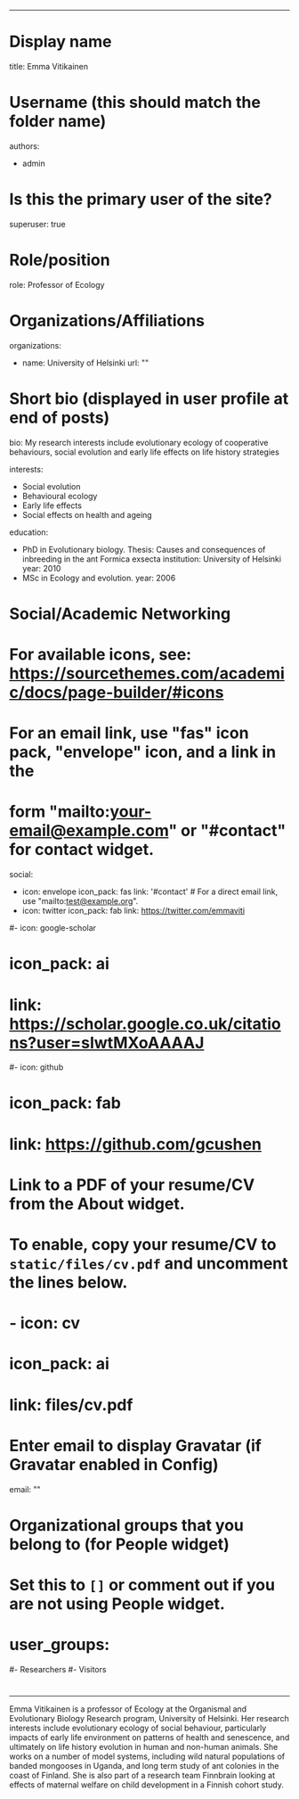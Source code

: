 

---
# Display name
title: Emma Vitikainen

# Username (this should match the folder name)
authors:
- admin

# Is this the primary user of the site?
superuser: true

# Role/position
role: Professor of Ecology

# Organizations/Affiliations
organizations:
- name: University of Helsinki
  url: ""

# Short bio (displayed in user profile at end of posts)
bio: My research interests include evolutionary ecology of cooperative behaviours, social evolution and early life effects on life history strategies  

interests:
- Social evolution
- Behavioural ecology
- Early life effects 
- Social effects on health and ageing

education:
  - PhD in Evolutionary biology. Thesis: Causes and consequences of inbreeding in the ant Formica exsecta 
    institution: University of Helsinki
    year: 2010
  - MSc in Ecology and evolution. 
    year: 2006
  

# Social/Academic Networking
# For available icons, see: https://sourcethemes.com/academic/docs/page-builder/#icons
#   For an email link, use "fas" icon pack, "envelope" icon, and a link in the
#   form "mailto:your-email@example.com" or "#contact" for contact widget.

social:
- icon: envelope
  icon_pack: fas
  link: '#contact'  # For a direct email link, use "mailto:test@example.org".
- icon: twitter
  icon_pack: fab
  link: https://twitter.com/emmaviti

#- icon: google-scholar
#  icon_pack: ai
#  link: https://scholar.google.co.uk/citations?user=sIwtMXoAAAAJ
#- icon: github
#  icon_pack: fab
#  link: https://github.com/gcushen
# Link to a PDF of your resume/CV from the About widget.
# To enable, copy your resume/CV to `static/files/cv.pdf` and uncomment the lines below.
# - icon: cv
#   icon_pack: ai
#   link: files/cv.pdf

# Enter email to display Gravatar (if Gravatar enabled in Config)
email: ""

# Organizational groups that you belong to (for People widget)
#   Set this to `[]` or comment out if you are not using People widget.
# user_groups:
#- Researchers
#- Visitors
# 

---

Emma Vitikainen is a professor of Ecology at the Organismal and Evolutionary Biology Research program, University of Helsinki. Her research interests include evolutionary ecology of social behaviour, particularly impacts of early life environment on patterns of health and senescence, and ultimately on life history evolution in human and non-human animals. She works on a number of model systems, including wild natural populations of banded mongooses in Uganda, and long term study of ant colonies in the coast of Finland. She is also part of a research team Finnbrain looking at effects of maternal welfare on child development in a Finnish cohort study.


